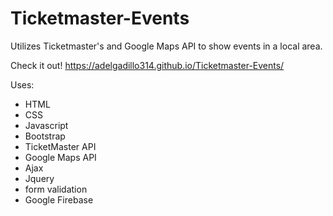 # Ticketmaster-Events
Utilizes Ticketmaster's and Google Maps API to show events in a local area. 

Check it out! https://adelgadillo314.github.io/Ticketmaster-Events/

Uses: 
- HTML
- CSS
- Javascript
- Bootstrap 
- TicketMaster API 
- Google Maps API 
- Ajax 
- Jquery
- form validation
- Google Firebase


